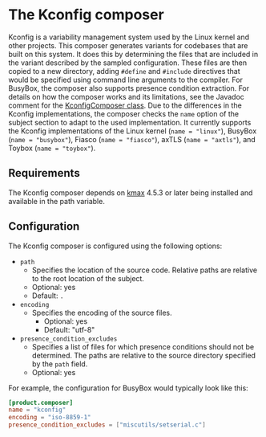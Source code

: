 # The Kconfig composer

Kconfig is a variability management system used by the Linux kernel and other projects.
This composer generates variants for codebases that are built on this system.
It does this by determining the files that are included in the variant described by the sampled configuration.
These files are then copied to a new directory, adding `#define` and `#include` directives that would be
specified using command line arguments to the compiler.
For BusyBox, the composer also supports presence condition extraction.
For details on how the composer works and its limitations, see the Javadoc comment for the
[KconfigComposer class](../../src/main/java/edu/kit/varijoern/composers/kconfig/KconfigComposer.java).
Due to the differences in the Kconfig implementations, the composer checks the `name` option of the subject section to
adapt to the used implementation. It currently supports the Kconfig implementations of the Linux kernel
(`name = "linux"`), BusyBox (`name = "busybox"`), Fiasco (`name = "fiasco"`), axTLS (`name = "axtls"`),
and Toybox (`name = "toybox"`).

## Requirements

The Kconfig composer depends on [kmax](https://github.com/paulgazz/kmax) 4.5.3 or later being installed and available in the path
variable.

## Configuration

The Kconfig composer is configured using the following options:

- `path`
    - Specifies the location of the source code.
      Relative paths are relative to the root location of the subject.
    - Optional: yes
    - Default: `.`
- `encoding`
  - Specifies the encoding of the source files.
    - Optional: yes
    - Default: "utf-8"
- `presence_condition_excludes`
    - Specifies a list of files for which presence conditions should not be determined. The paths are relative to the
      source directory specified by the `path` field.
    - Optional: yes

For example, the configuration for BusyBox would typically look like this:

```toml
[product.composer]
name = "kconfig"
encoding = "iso-8859-1"
presence_condition_excludes = ["miscutils/setserial.c"]
```
